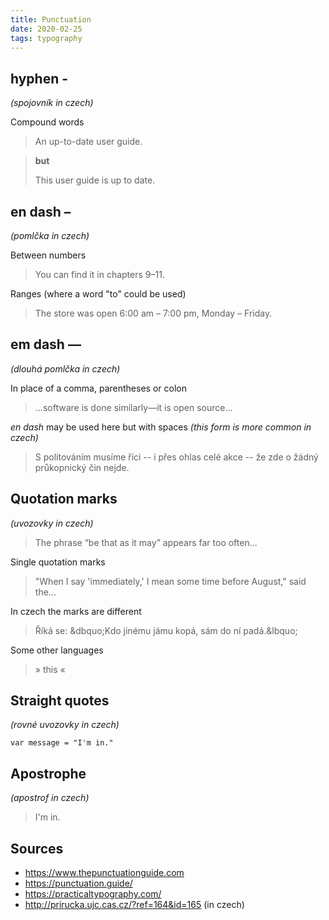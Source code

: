 ```yaml
---
title: Punctuation
date: 2020-02-25
tags: typography
---
```


## hyphen -

_(spojovník in czech)_

Compound words

> An up-to-date user guide.

> **but**
>
> This user guide is up to date.

## en dash &ndash;

_(pomlčka in czech)_

Between numbers

> You can find it in chapters 9&ndash;11.

Ranges (where a word "to" could be used)

> The store was open 6:00 am – 7:00 pm, Monday – Friday.

## em dash &mdash;

_(dlouhá pomlčka in czech)_

In place of a comma, parentheses or colon

> ...software is done similarly&mdash;it is open source...

_en dash_ may be used here but with spaces _(this form is more common in czech)_

> S politováním musíme říci -- i přes ohlas celé akce -- že zde o žádný průkopnický čin nejde.

## Quotation marks

_(uvozovky in czech)_

> The phrase “be that as it may” appears far too often...

Single quotation marks

> "When I say 'immediately,' I mean some time before August," said the...

In czech the marks are different

> Říká se: &dbquo;Kdo jinému jámu kopá, sám do ní padá.&lbquo;

Some other languages

> &raquo; this &laquo;

## Straight quotes

_(rovné uvozovky in czech)_

```
var message = "I'm in."
```

## Apostrophe

_(apostrof in czech)_

> I'm in.

## Sources

- https://www.thepunctuationguide.com
- https://punctuation.guide/
- https://practicaltypography.com/
- http://prirucka.ujc.cas.cz/?ref=164&id=165 (in czech)
